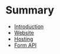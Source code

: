 # Summary

* [Introduction](README.md)
* [Website](website.md)
* [Hosting](chapter1.md)
* [Form API](form-api.md)

